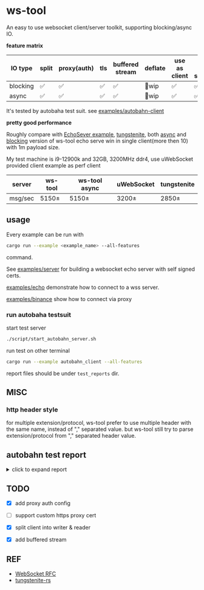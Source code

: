 # ws-tool

An easy to use websocket client/server toolkit, supporting blocking/async IO.

**feature matrix**

| IO type  | split | proxy(auth) | tls | buffered  stream | deflate | use as client | use as server |
| -------- | ----- | ----------- | --- | ---------------- | ------- | ------------- | ------------- |
| blocking | ✅     | ✅           | ✅   | ✅                | 🚧wip    | ✅             | ✅             |
| async    | ✅     | ✅           | ✅   | ✅                | 🚧wip    | ✅             | ✅             |


It's tested by autobaha test suit. see [examples/autobahn-client](examples/autobahn-client.rs)


**pretty good performance**

Roughly compare with [EchoSever example](https://github.com/uNetworking/uWebSockets/blob/master/examples/EchoServer.cpp),  [tungstenite](./examples/bench_tungstenite.rs), both [async](examples/bench_async_server.rs) and [blocking](examples/bench_server.rs) version of ws-tool echo serve win in single client(more then 10) with 1m payload size.

My test machine is i9-12900k and 32GB, 3200MHz ddr4, use uWebSocket provided client example as perf client

| server  | ws-tool | ws-tool async | uWebSocket | tungstenite |
| ------- | ------- | ------------- | ---------- | ----------- |
| msg/sec | 5150±   | 5150±         | 3200±      | 2850±       |


## usage

Every example can be run with

```bash
cargo run --example <example_name> --all-features
```
command.

See [examples/server](examples/server.rs) for building a websocket echo server with self signed certs.

[examples/echo](examples/echo.rs) demonstrate how to connect to a wss server.


[examples/binance](examples/binance.rs) show how to connect via proxy



### run autobaha testsuit

start test server

```bash
./script/start_autobahn_server.sh
```

run test on other terminal

```bash
cargo run --example autobahn_client --all-features
```

report files should be under `test_reports` dir.

## MISC

### http header style

for multiple extension/protocol, ws-tool prefer to use multiple header with the same name, instead of "," separated value.
but ws-tool still try to parse extension/protocol from "," separated header value.



## autobahn test report

<details>
<summary>click to expand report</summary>

![report](./assets/report.jpeg)
</details>

## TODO

- [x] add proxy auth config
- [ ] support custom https proxy cert
- [x] split client into writer & reader
- [x] add buffered stream


## REF

- [WebSocket RFC](https://tools.ietf.org/html/rfc6455)
- [tungstenite-rs](https://github.com/snapview/tungstenite-rs)
